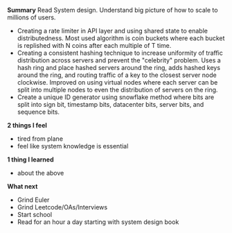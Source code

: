 **Summary**
Read System design. Understand big picture of how to scale to millions of users. 

* Creating a rate limiter in API layer and using shared state to enable distributedness. Most used algorithm is coin buckets where each bucket is replished with N coins after each multiple of T time.
* Creating a consistent hashing technique to increase uniformity of traffic distribution across servers and prevent the "celebrity" problem. Uses a hash ring and place hashed servers around the ring, adds hashed keys around the ring, and routing traffic of a key to the closest server node clockwise. Improved on using virtual nodes where each server can be split into multiple nodes to even the distribution of servers on the ring.
* Create a unique ID generator using snowflake method where bits are split into sign bit, timestamp bits, datacenter bits, server bits, and sequence bits. 

**2 things I feel**
- tired from plane
- feel like system knowledge is essential

**1 thing I learned**
- about the above

**What next**
- Grind Euler
- Grind Leetcode/OAs/Interviews
- Start school
- Read for an hour a day starting with system design book